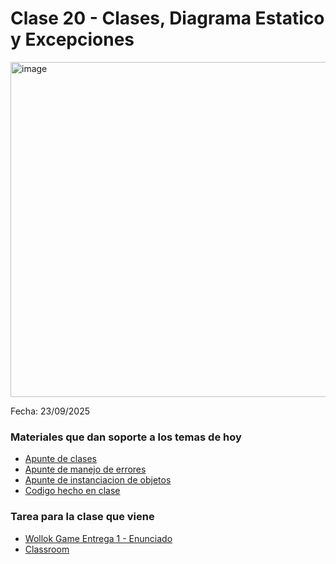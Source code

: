 # Clase 20 - Clases, Diagrama Estatico y Excepciones

<img width="777" height="536" alt="image" src="https://github.com/user-attachments/assets/0660ff82-a97d-4ed7-9cb4-8828ea34e8f4" />

Fecha: 23/09/2025

### Materiales que dan soporte a los temas de hoy

- [Apunte de clases](https://docs.google.com/document/d/1Dgq_PfCbJHO1M7dXe-vGXtj4mbEUWlYhfvQ2i0RWOsk/edit?tab=t.0#)
- [Apunte de manejo de errores](https://docs.google.com/document/d/1T87tmdXv_39RoE_zR7alVFK8TUl-KJYOhdoIsoVTRb4/edit?tab=t.0)
- [Apunte de instanciacion de objetos](https://docs.google.com/document/d/11c9l3sqgUIFDx1J_ULCSS86faMQXAyOV3uesg-nwaSY/edit?tab=t.0#heading=h.9a3zdaq6ihr7)
- [Codigo hecho en clase]()

### Tarea para la clase que viene

* [Wollok Game Entrega 1 - Enunciado](https://docs.google.com/document/d/1kOpVzhoWwwnn5gm_AV5d-CgIpZClNI1UOy6v-VnahHw/edit?usp=sharing)
* [Classroom](https://classroom.github.com/a/5QIPo_n9)
